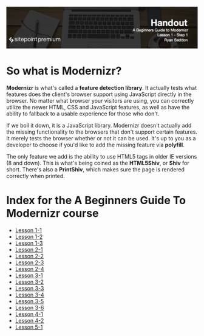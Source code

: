 ![](A_Beginners_Guide_to_Modernizr_handouts/headings/1.1.png)

# So what is Modernizr?

**Modernizr** is what's called a **feature detection library**. It actually tests what features does the client's browser support using JavaScript directly in the browser. No matter what browser your visitors are using, you can correctly utilize the newer HTML, CSS and JavaScript features, as well as have the ability to fallback to a usable experience for those who don't.

If we boil it down, it is a JavaScript library. Modernizr doesn't actually add the missing functionality to the browsers that don't support certain features. It merely tests the browser whether or not it can be used. It's up to you as a developer to choose if you'd like to add the missing feature via **polyfill**.

The only feature we add is the ability to use HTML5 tags in older IE versions (8 and down). This is what's being coined as the **HTML5Shiv**, or **Shiv** for short. There's also a **PrintShiv**, which makes sure the page is rendered correctly when printed.


# Index for the A Beginners Guide To Modernizr course

* [Lesson 1-1](A_Beginners_Guide_to_Modernizr_handouts/lesson1-1.md)
* [Lesson 1-2](A_Beginners_Guide_to_Modernizr_handouts/lesson1-2.md)
* [Lesson 1-3](A_Beginners_Guide_to_Modernizr_handouts/lesson1-3.md)
* [Lesson 2-1](A_Beginners_Guide_to_Modernizr_handouts/lesson2-1.md)
* [Lesson 2-2](A_Beginners_Guide_to_Modernizr_handouts/lesson2-2.md)
* [Lesson 2-3](A_Beginners_Guide_to_Modernizr_handouts/lesson2-3.md)
* [Lesson 2-4](A_Beginners_Guide_to_Modernizr_handouts/lesson2-4.md)
* [Lesson 3-1](A_Beginners_Guide_to_Modernizr_handouts/lesson3-1.md)
* [Lesson 3-2](A_Beginners_Guide_to_Modernizr_handouts/lesson3-2.md)
* [Lesson 3-3](A_Beginners_Guide_to_Modernizr_handouts/lesson3-3.md)
* [Lesson 3-4](A_Beginners_Guide_to_Modernizr_handouts/lesson3-4.md)
* [Lesson 3-5](A_Beginners_Guide_to_Modernizr_handouts/lesson3-5.md)
* [Lesson 3-6](A_Beginners_Guide_to_Modernizr_handouts/lesson3-6.md)
* [Lesson 4-1](A_Beginners_Guide_to_Modernizr_handouts/lesson4-1.md)
* [Lesson 4-2](A_Beginners_Guide_to_Modernizr_handouts/lesson4-2.md)
* [Lesson 5-1](A_Beginners_Guide_to_Modernizr_handouts/lesson5-1.md)
